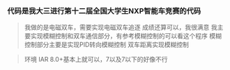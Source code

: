 ### 代码是我大三进行第十二届全国大学生NXP智能车竞赛的代码

>我做的是电磁双车，需要实现电磁双车追逐
成绩还算可以，我很满意
我主要实现模糊控制和双车通信部分，有参考模糊控制的可以看这个程序
模糊控制部分主要是实现PID转向模糊控制
双车距离实现模糊控制

>环境
IAR 8.0+基本上就可以，7以及7以下的好像不行


